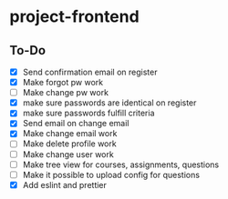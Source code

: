 # project-frontend

## To-Do

- [x] Send confirmation email on register
- [x] Make forgot pw work
- [ ] Make change pw work
- [x] make sure passwords are identical on register
- [x] make sure passwords fulfill criteria
- [x] Send email on change email
- [x] Make change email work
- [ ] Make delete profile work
- [ ] Make change user work
- [ ] Make tree view for courses, assignments, questions
- [ ] Make it possible to upload config for questions
- [x] Add eslint and prettier
